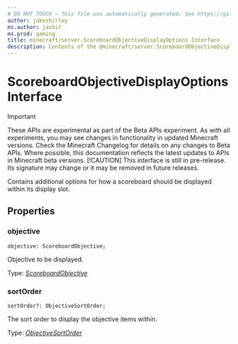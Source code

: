 ```yaml
---
# DO NOT TOUCH — This file was automatically generated. See https://github.com/mojang/minecraftapidocsgenerator to modify descriptions, examples, etc.
author: jakeshirley
ms.author: jashir
ms.prod: gaming
title: minecraft/server.ScoreboardObjectiveDisplayOptions Interface
description: Contents of the @minecraft/server.ScoreboardObjectiveDisplayOptions class.
---
```

# ScoreboardObjectiveDisplayOptions Interface
>[!IMPORTANT]
>These APIs are experimental as part of the Beta APIs experiment. As with all experiments, you may see changes in functionality in updated Minecraft versions. Check the Minecraft Changelog for details on any changes to Beta APIs. Where possible, this documentation reflects the latest updates to APIs in Minecraft beta versions.
> [!CAUTION]
> This interface is still in pre-release.  Its signature may change or it may be removed in future releases.

Contains additional options for how a scoreboard should be displayed within its display slot.

## Properties

### **objective**
`objective: ScoreboardObjective;`

Objective to be displayed.

Type: [*ScoreboardObjective*](ScoreboardObjective.md)

### **sortOrder**
`sortOrder?: ObjectiveSortOrder;`

The sort order to display the objective items within.

Type: [*ObjectiveSortOrder*](ObjectiveSortOrder.md)
